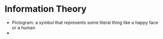 # Information Theory

- Pictogram: a symbol that represents some literal thing like a happy face or a human 
- 